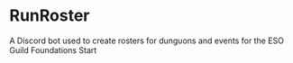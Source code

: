 # RunRoster
A Discord bot used to create rosters for dunguons and events for the ESO Guild Foundations Start
